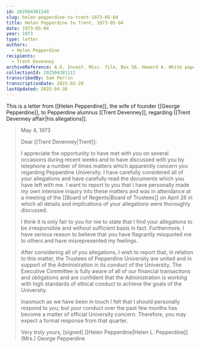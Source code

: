 ```yaml
---
id: 202504301340
slug: helen-pepperdine-to-trent-1973-05-04
title: Helen Pepperdine to Trent, 1973-05-04
date: 1973-05-04
year: 1973
type: letter
authors:
  - Helen Pepperdine
recipients:
  - Trent Devenney
archiveReference: A.G. Invest. Misc. file, Box 56, Howard A. White papers
collectionId: 202504281112
transcribedBy: Sam Perrin
transcriptionDate: 2025-02-20
lastUpdated: 2025-04-30
---
```

This is a letter from [[Helen Pepperdine]], the wife of founder [[George Pepperdine]], to Pepperdine alumnus [[Trent Devenney]], regarding [[Trent Devenney affair|his allegations]].

>May 4, 1973
>
>Dear [[Trent Devenney|Trent]]:
>
>I appreciate the opportunity to have met with you on several occasions during recent weeks and to have discussed with you by telephone a number of times matters which apparently concern you regarding Pepperdine University. I have carefully considered all of your allegations and have carefully read the documents which you have left with me. I want to report to you that I have personally made my own intensive inquiry into these matters and was in attendance at a meeting of the [[Board of Regents|Board of Trustees]] on April 26 in which all details and implications of your allegations were thoroughly discussed.
>
>I think  it is only fair to you for me to state that I find your allegations to be irresponsible and without sufficient basis in fact. Furthermore, I have serious reason to believe that you have flagrantly misquoted me to others and have misrepresented my feelings.
>
>After considering all of you allegations, I wish to report that, in relation to this matter, the Trustees of Pepperdine University are united and in support of the Administration in its conduct of the University. The Executive Committee is fully aware of all of our financial transactions and obligations and are confident that the Administration is working with high standards of ethical conduct to achieve the goals of the University.
>
>Inasmuch as we have been in touch I felt that I should personally respond to you; but your conduct over the past few months has become a matter of official University concern. Therefore, you may expect a formal response from that quarter.
>
>Very truly yours,
>\[signed\] [[Helen Pepperdine|Helen L. Pepperdine]]
>(Mrs.) George Pepperdine
